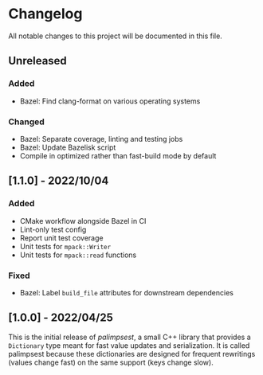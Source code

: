 # Changelog

All notable changes to this project will be documented in this file.

## Unreleased

### Added

- Bazel: Find clang-format on various operating systems

### Changed

- Bazel: Separate coverage, linting and testing jobs
- Bazel: Update Bazelisk script
- Compile in optimized rather than fast-build mode by default

## [1.1.0] - 2022/10/04

### Added

- CMake workflow alongside Bazel in CI
- Lint-only test config
- Report unit test coverage
- Unit tests for ``mpack::Writer``
- Unit tests for ``mpack::read`` functions

### Fixed

- Bazel: Label ``build_file`` attributes for downstream dependencies

## [1.0.0] - 2022/04/25

This is the initial release of _palimpsest_, a small C++ library that provides a ``Dictionary`` type meant for fast value updates and serialization. It is called palimpsest because these dictionaries are designed for frequent rewritings (values change fast) on the same support (keys change slow).
